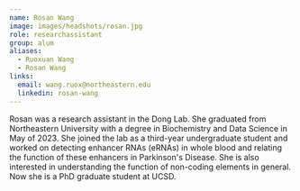 ```yaml
---
name: Rosan Wang
image: images/headshots/rosan.jpg
role: researchassistant
group: alum
aliases:
  - Ruoxuan Wang
  - Rosan Wang
links:
  email: wang.ruox@northeastern.edu
  linkedin: rosan-wang
---
```

Rosan was a research assistant in the Dong Lab. She graduated from Northeastern University with a degree in Biochemistry and Data Science in May of 2023. She joined the lab as a third-year undergraduate student and worked on detecting enhancer RNAs (eRNAs) in whole blood and relating the function of these enhancers in Parkinson's Disease. She is also interested in understanding the function of non-coding elements in general. Now she is a PhD graduate student at UCSD. 
